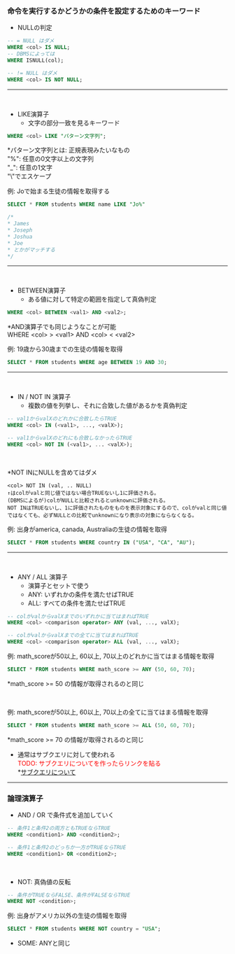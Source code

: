 ### 命令を実行するかどうかの条件を設定するためのキーワード

- NULLの判定

```sql
-- = NULL はダメ
WHERE <col> IS NULL;
-- DBMSによっては
WHERE ISNULL(col);

-- != NULL はダメ
WHERE <col> IS NOT NULL;
```

---

<br>

- LIKE演算子  
    - 文字の部分一致を見るキーワード

```sql
WHERE <col> LIKE "パターン文字列";
```
*パターン文字列とは: 正規表現みたいなもの  
"%": 任意の0文字以上の文字列  
"_": 任意の1文字  
"\\"でエスケープ  

例: Joで始まる生徒の情報を取得する
```sql
SELECT * FROM students WHERE name LIKE "Jo%"

/*
* James
* Joseph
* Joshua
* Joe
* とかがマッチする
*/
```

---

<br>

- BETWEEN演算子
    - ある値に対して特定の範囲を指定して真偽判定

```sql
WHERE <col> BETWEEN <val1> AND <val2>;
```
*AND演算子でも同じようなことが可能  
WHERE \<col\> \> \<val1\> AND \<col\> \< \<val2\>

例: 19歳から30歳までの生徒の情報を取得
```sql
SELECT * FROM students WHERE age BETWEEN 19 AND 30;
```

---

<br>

- IN / NOT IN 演算子
    - 複数の値を列挙し、それに合致した値があるかを真偽判定

```sql
-- val1からvalXのどれかに合致したらTRUE
WHERE <col> IN (<val1>, ..., <valX>);

-- val1からvalXのどれにも合致しなかったらTRUE
WHERE <col> NOT IN (<val1>, ... <valX>);
```

<br>

*NOT INにNULLを含めてはダメ  

```
<col> NOT IN (val, .. NULL)
↑はcolがvalと同じ値ではない場合TRUEないし1に評価される。
(DBMSによるが)colがNULLと比較されるとunknownに評価される。
NOT INはTRUEないし、1に評価されたものをものを表示対象にするので、colがvalと同じ値ではなくても、必ずNULLとの比較でunknownになり表示の対象にならなくなる。
```

例: 出身がamerica, canada, Australiaの生徒の情報を取得
```sql
SELECT * FROM students WHERE country IN ("USA", "CA", "AU");
```

---

<br>

- ANY / ALL 演算子
    - 演算子とセットで使う
    - ANY: いずれかの条件を満たせばTRUE
    - ALL: すべての条件を満たせばTRUE

```sql
-- colがvalからvalXまでのいずれかに当てはまればTRUE
WHERE <col> <comparison operator> ANY (val, ..., valX); 

-- colがvalからvalXまでの全てに当てはまればTRUE
WHERE <col> <comparison operator> ALL (val, ..., valX);
```

例: math_scoreが50以上, 60以上, 70以上のどれかに当てはまる情報を取得
```sql
SELECT * FROM students WHERE math_score >= ANY (50, 60, 70);
```
*math_score >= 50 の情報が取得されるのと同じ

<br>

例: math_scoreが50以上, 60以上, 70以上の全てに当てはまる情報を取得
```sql
SELECT * FROM students WHERE math_score >= ALL (50, 60, 70);
```
*math_score >= 70 の情報が取得されるのと同じ

- 通常はサブクエリに対して使われる  
<font color="red">TODO: サブクエリについてを作ったらリンクを貼る</font>  
*[サブクエリについて]()

---

### 論理演算子

- AND / OR で条件式を追加していく

```sql
-- 条件1と条件2の両方ともTRUEならTRUE
WHERE <condition1> AND <condition2>;

-- 条件1と条件2のどっちか一方がTRUEならTRUE
WHERE <condition1> OR <condition2>;
```

<br>

- NOT: 真偽値の反転
```sql
-- 条件がTRUEならFALSE、条件がFALSEならTRUE
WHERE NOT <condition>;
```

例: 出身がアメリカ以外の生徒の情報を取得
```sql
SELECT * FROM students WHERE NOT country = "USA";
```

- SOME: ANYと同じ